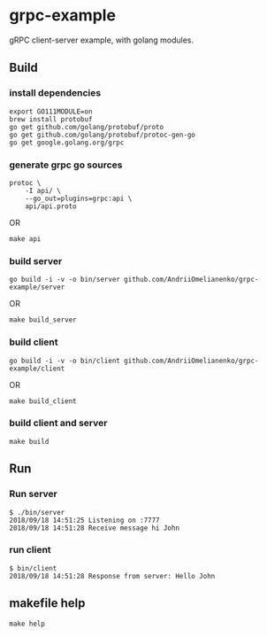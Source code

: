 # grpc-example

gRPC client-server example, with golang modules.

## Build

### install dependencies

```shell
export GO111MODULE=on
brew install protobuf
go get github.com/golang/protobuf/proto
go get github.com/golang/protobuf/protoc-gen-go
go get google.golang.org/grpc
```

### generate grpc go sources

```
protoc \
    -I api/ \
    --go_out=plugins=grpc:api \
    api/api.proto
```

OR

```
make api
```

### build server

```
go build -i -v -o bin/server github.com/AndriiOmelianenko/grpc-example/server
```

OR

```
make build_server
```

### build client

```
go build -i -v -o bin/client github.com/AndriiOmelianenko/grpc-example/client
```

OR

```
make build_client
```

### build client and server

```
make build
```

## Run

### Run server
```
$ ./bin/server
2018/09/18 14:51:25 Listening on :7777
2018/09/18 14:51:28 Receive message hi John
```

### run client
```
$ bin/client
2018/09/18 14:51:28 Response from server: Hello John
```

## makefile help

```shell
make help
```
